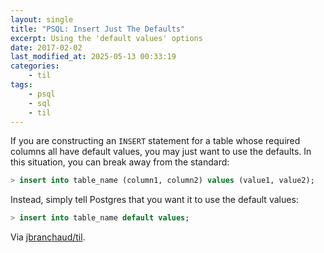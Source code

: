 ```yaml
---
layout: single
title: "PSQL: Insert Just The Defaults"
excerpt: Using the 'default values' options
date: 2017-02-02
last_modified_at: 2025-05-13 00:33:19
categories:
    - til
tags:
    - psql
    - sql
    - til
---
```


If you are constructing an `INSERT` statement for a table whose required
columns all have default values, you may just want to use the defaults. In
this situation, you can break away from the standard:

```sql
> insert into table_name (column1, column2) values (value1, value2);
```

Instead, simply tell Postgres that you want it to use the default values:

```sql
> insert into table_name default values;
```

Via [jbranchaud/til](https://github.com/jbranchaud/til).
